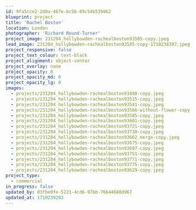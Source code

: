 ```yaml
---
id: 9fa5cce2-2d0a-467e-bc56-89c54b539062
blueprint: project
title: 'Rachel Boston'
location: London
photographer: 'Richard Round-Turner'
project_image: 231204_hollybowden-rachealboston93585-copy.jpeg
lead_image: 231204_hollybowden-rachealboston93585-copy-1710238397.jpeg
project_responsive: false
project_text_colour: text-black
project_alignment: object-center
project_overlay: none
project_opacity: 0
project_opacity_md: 0
project_opacity_lg: 0
images:
  - projects/231204_hollybowden-rachealboston93498-copy.jpeg
  - projects/231204_hollybowden-rachealboston93515-copy.jpeg
  - projects/231204_hollybowden-rachealboston93541-copy.jpeg
  - projects/231204_hollybowden-rachealboston93566-without-flower-copy.jpeg
  - projects/231204_hollybowden-rachealboston93585-copy.jpeg
  - projects/231204_hollybowden-rachealboston93601-copy.jpeg
  - projects/231204_hollybowden-rachealboston93721-copy.jpeg
  - projects/231204_hollybowden-rachealboston93738-copy.jpeg
  - projects/231204_hollybowden-rachealboston93662_merge-copy.jpeg
  - projects/231204_hollybowden-rachealboston93675-copy.jpeg
  - projects/231204_hollybowden-rachealboston93697-copy.jpeg
  - projects/231204_hollybowden-rachealboston93751-copy.jpeg
  - projects/231204_hollybowden-rachealboston93771-copy.jpeg
  - projects/231204_hollybowden-rachealboston93775-copy.jpeg
  - projects/231204_hollybowden-rachealboston93629-copy.jpeg
project_type:
  - commercial
in_progress: false
updated_by: 03fbe0fe-5221-4cd6-97bb-76644688d967
updated_at: 1710239203
---
```

